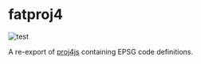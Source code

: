 # fatproj4
![test](https://github.com/connormanning/fatproj4/workflows/test/badge.svg)

A re-export of [proj4js](http://proj4js.org/) containing EPSG code definitions.
